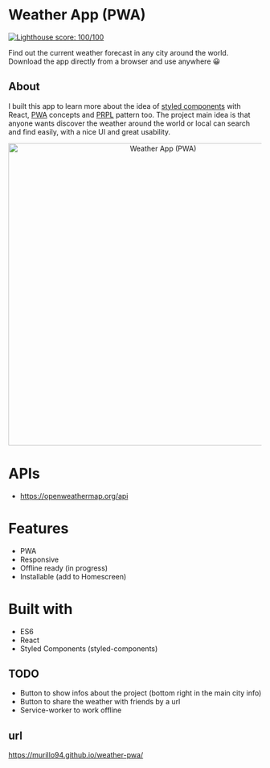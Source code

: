 # Weather App (PWA)

[![Lighthouse score: 100/100](https://lighthouse-badge.appspot.com/?score=100)](https://github.com/murillo94/weather-pwa)

Find out the current weather forecast in any city around the world. Download the app directly from a browser and use anywhere 😀

## About

I built this app to learn more about the idea of [styled components](https://github.com/styled-components/styled-components) with React, [PWA](https://developers.google.com/web/progressive-web-apps/) concepts and [PRPL](https://developers.google.com/web/fundamentals/performance/prpl-pattern/) pattern too.
The project main idea is that anyone wants discover the weather around the world or local can search and find easily, with a nice UI and great usability.

<p align="center">
  <img alt="Weather App (PWA)" src="./resources/demo.png" width="600" />
</p>

# APIs

- https://openweathermap.org/api

# Features

- PWA
- Responsive
- Offline ready (in progress)
- Installable (add to Homescreen)

# Built with

- ES6
- React
- Styled Components (styled-components)

## TODO

- Button to show infos about the project (bottom right in the main city info)
- Button to share the weather with friends by a url
- Service-worker to work offline

## url

https://murillo94.github.io/weather-pwa/
